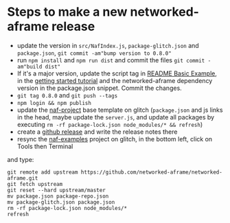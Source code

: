 # Steps to make a new networked-aframe release

- update the version in `src/NafIndex.js`, `package-glitch.json` and `package.json`, `git commit -am"bump version to 0.8.0"`
- run `npm install` and `npm run dist` and commit the files `git commit -am"build dist"`
- If it's a major version, update the script tag in [README Basic Example](https://github.com/networked-aframe/networked-aframe#basic-example), in the [getting started tutorial](docs/getting-started-local.md) and the networked-aframe dependency version in the package.json snippet. Commit the changes.
- `git tag 0.8.0` and `git push --tags`
- `npm login && npm publish`
- update the [naf-project](https://glitch.com/edit/#!/naf-project) base template on glitch (`package.json` and js links in the head, maybe update the `server.js`, and update all packages by executing `rm -rf package-lock.json node_modules/* && refresh`)
- create a [github release](https://github.com/networked-aframe/networked-aframe/releases) and write the release notes there
- resync the [naf-examples](https://glitch.com/edit/#!/naf-examples) project on glitch, in the bottom left, click on Tools then Terminal

and type:

    git remote add upstream https://github.com/networked-aframe/networked-aframe.git
    git fetch upstream
    git reset --hard upstream/master
    mv package.json package-repo.json
    mv package-glitch.json package.json
    rm -rf package-lock.json node_modules/*
    refresh
